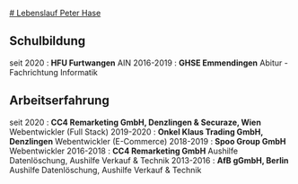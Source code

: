 <ins># Lebenslauf Peter Hase</ins>


Schulbildung
---------
seit 2020
:   **HFU Furtwangen** AIN
2016-2019
:   **GHSE Emmendingen** Abitur - Fachrichtung Informatik

Arbeitserfahrung
----------

seit 2020
:   **CC4 Remarketing GmbH, Denzlingen & Securaze, Wien** Webentwickler (Full Stack)
2019-2020
:   **Onkel Klaus Trading GmbH, Denzlingen** Webentwickler (E-Commerce)
2018-2019
:   **Spoo Group GmbH** Webentwickler
2016-2018
:   **CC4 Remarketing GmbH** Aushilfe Datenlöschung, Aushilfe Verkauf & Technik
2013-2016
:   **AfB gGmbH, Berlin** Aushilfe Datenlöschung, Aushilfe Verkauf & Technik
